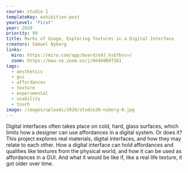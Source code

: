```yaml
---
course: studio 1
templateKey: exhibition-post
yearLevel: 'First'
year: 2020
priority: 99
title: Marks of Usage, Exploring Textures in a Digital Interface
creators: Samuel Nyberg
links: 
  miro: https://miro.com/app/board/o9J_ksb7bsc=/
  zoom: https://mau-se.zoom.us/j/66460897361
tags:
  - aesthetics
  - gui
  - affordances
  - texture
  - experimental
  - usability
  - touch
image: /images/uploads/2020/studio20-nyberg-0.jpg
---
```


Digital interfaces often takes place on cold, hard, glass surfaces, which limits how a designer can use affordances in a digital system. Or does it? This project explores real materials, digital interfaces, and how they may relate to each other. How a digital interface can hold affordances and qualities like textures from the physical world, and how it can be used as affordances in a GUI. And what it would be like if, like a real life texture, it got older over time.